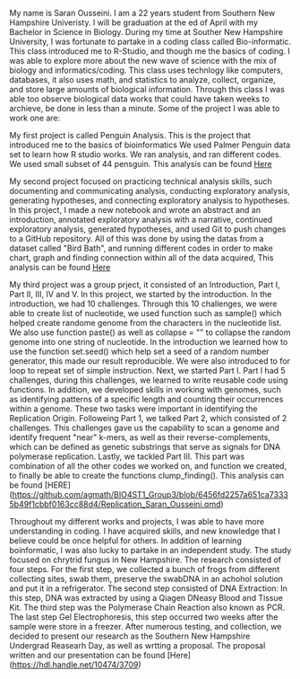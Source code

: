 My name is Saran Ousseini. I am a 22 years student from Southern New Hampshire Univeristy. I will be graduation at the ed of April with my Bachelor in Science in Biology. During my time at Souther New Hampshire University, I was fortunate to partake in a coding class called Bio-informatic. 
This class introduced me to R-Studio, and though me the basics of coding. 
I was able to explore more about the new wave of science with the mix of biology and informatics/coding. This class uses technlogy like computers,  databases, it also uses math, and statistics to analyze, collect, organize, and store large amounts of biological information. Through this class I was able too observe biological data works that could have taken weeks to archieve, be done in less than a minute.
 Some of the project I was able to work one are:

My first project is called Penguin Analysis. This is the project that introduced me to the basics of bioinformatics 
We used Palmer Penguin data set to learn how R studio works. We ran analysis, and ran different codes. We used small subset of 44 pensguin. This analysis can be found [Here](https://saranouss31.github.io/BioStatisticsAnalysis/PalmerPenguinsAnalysis.html) 

My second project focused on practicing technical analysis skills, such documenting and communicating analysis, conducting exploratory analysis, generating hypotheses, and connecting exploratory analysis to hypotheses. In this project, I made a new notebook and wrote an abstract and an introduction, annotated exploratory analysis with a narrative, continued exploratory analysis, generated hypotheses, and used Git to push changes to a GitHub repository. All of this was done by using the datas from a dataset called "Bird Bath", and running different codes in order to make chart, graph and finding connection within all of the data acquired, This analysis can be found [Here](https://github.com/saranouss31/BioStatisticsAnalysis/blob/12e4ef7759c7a2e7f0d19c07d0f4c464e6a5c0ba/bird_bathsSaran.html)

My third project was a group prject, it consisted of an Introduction, Part I, Part II, III, IV and V. 
In this project, we started by the introduction. In the introduction, we had 10 challenges. Through this 10 challenges, we were able to create list of nucleotide, we used function such as sample() which helped create randome genome from the characters in the nucleotide list. We also use function paste() as well as collapse = "" to collapse the random genome into one string of nucleotide. In the introduction we learned how to use the function set.seed() which help set a seed of a random number generator, this made our result reproducible. We were also introduced to for loop to repeat set of simple instruction.
 Next, we started Part I. Part I had 5 challenges, during this challenges, we learned to write reusable code using functions. In addition, we developed skills in working with genomes, such as identifying patterns of a specific length and counting their occurrences within a genome. These two tasks were important in identifying the Replication Origin. Followeing Part 1, we talked Part 2, which consisted of 2 challenges. This challenges gave us the capability to scan a genome and identify frequent "near" k-mers, as well as their reverse-complements, which can be defined as genetic substrings that serve as signals for DNA polymerase replication.
Lastly, we tackled Part III. This part was combination of all the other codes we worked on, and function we created, to finally be able to create the functions clump_finding(). This analysis can be found [HERE] (https://github.com/agmath/BIO4ST1_Group3/blob/6456fd2257a651ca73335b49f1cbbf0163cc88d4/Replication_Saran_Ousseini.qmd)

Throughout my different works and projects, I was able to have more understanding in coding. I have acquired skills, and new knowledge that I believe could be once helpful for others.
In addition of learning boinformatic, I was also lucky to partake in an independent study. The study focused on chrytrid fungus in New Hampshire. The research consisted of four steps. For the first step, we collected a bunch of frogs from different collecting sites, swab them, preserve the swabDNA in an achohol solution and put it in a refrigerator. The second step consisted of DNA Extraction: In this step, DNA was extracted by using a Qiagen DNeasy Blood and Tissue Kit. The third step was the Polymerase Chain Reaction also known as PCR. The last step Gel Electrophoresis, this step occurred two weeks after the sample were store in a freezer. 
After numerous testing, and collection, we decided to present our research as the Southern New Hampshire Undergrad Reasearh Day, as well as wrtting a proposal. The proposal written and our presentation can be found [Here] (https://hdl.handle.net/10474/3709)
